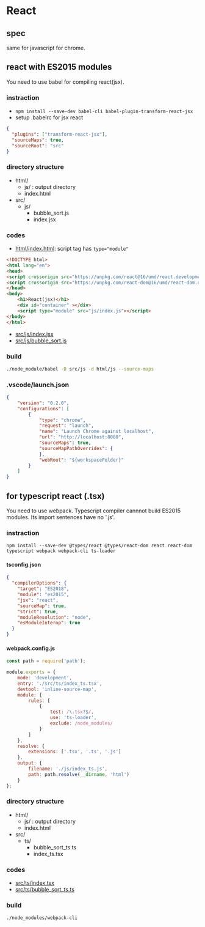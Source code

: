 # React

## spec

same for javascript for chrome.

## react with ES2015 modules

You need to use babel for compiling react(jsx).

### instraction

* `npm install --save-dev babel-cli babel-plugin-transform-react-jsx`
* setup .babelrc for jsx react

```json
{
  "plugins": ["transform-react-jsx"],
  "sourceMaps": true,
  "sourceRoot": "src"
}
```

### directory structure

* html/
	* js/ : output directory
	* index.html
* src/
	* js/
		* bubble_sort.js
		* index.jsx

### codes

* [html/index.html](html/index.html): script tag has `type="module"`

```html
<!DOCTYPE html>
<html lang="en">
<head>
<script crossorigin src="https://unpkg.com/react@16/umd/react.development.js"></script>
<script crossorigin src="https://unpkg.com/react-dom@16/umd/react-dom.development.js"></script>
</head>
<body>
	<h1>React(jsx)</h1>
	<div id="container" ></div>
	<script type="module" src="js/index.js"></script>
</body>
</html>
```

* [src/js/index.jsx](src/js/index.jsx)
* [src/js/bubble_sort.js](src/js/bubble_sort.js)

### build

```sh
./node_module/babel -D src/js -d html/js --source-maps
```

### .vscode/launch.json

```json
{
	"version": "0.2.0",
	"configurations": [
		{
			"type": "chrome",
			"request": "launch",
			"name": "Launch Chrome against localhost",
			"url": "http://localhost:8080",
			"sourceMaps": true,
			"sourceMapPathOverrides": {
			},
			"webRoot": "${workspaceFolder}"
		}
	]
}
```

## for typescript react (.tsx)

You need to use webpack.
Typescript compiler cannnot build ES2015 modules. Its import sentences have no '.js'.

### instraction

```
npm install --save-dev @types/react @types/react-dom react react-dom typescript webpack webpack-cli ts-loader
```

#### tsconfig.json

```json
{
  "compilerOptions": {
    "target": "ES2018",
    "module": "es2015",
    "jsx": "react",
    "sourceMap": true,
    "strict": true,
    "moduleResolution": "node",
    "esModuleInterop": true
  }
}
```

#### webpack.config.js

```javascript
const path = require('path');

module.exports = {
	mode: 'development',
	entry: './src/ts/index_ts.tsx',
	devtool: 'inline-source-map',
	module: {
		rules: [
			{
				test: /\.tsx?$/,
				use: 'ts-loader',
				exclude: /node_modules/
			}
		]
	},
	resolve: {
		extensions: ['.tsx', '.ts', '.js']
	},
	output: {
		filename: './js/index_ts.js',
		path: path.resolve(__dirname, 'html')
	}
};
```

### directory structure

* html/
	* js/ : output directory
	* index.html
* src/
	* ts/
		* bubble_sort_ts.ts
		* index_ts.tsx

### codes

* [src/ts/index.tsx](src/ts/index_.tsx)
* [src/ts/bubble_sort_ts.ts](src/ts/bubble_sort_ts.ts)

### build

```sh
./node_modules/webpack-cli
```